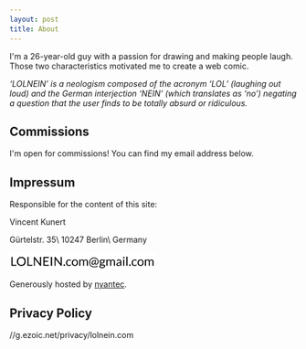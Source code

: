 ```yaml
---
layout: post
title: About
---
```

I'm a 26-year-old guy with a passion for drawing and making people laugh. Those two characteristics motivated me to create a web comic.

*‘LOLNEIN’ is a neologism composed of the acronym ‘LOL’ (laughing out loud) and the German interjection ‘NEIN’ (which translates as ‘no’) negating a question that the user finds to be totally absurd or ridiculous.*

## Commissions

I'm open for commissions! You can find my email address below.

## Impressum

Responsible for the content of this site:

Vincent Kunert

Gürtelstr. 35\\
10247 Berlin\\
Germany

![Email Address](/images/emailaddress.png)

Generously hosted by [nyantec](https://nyantec.com/).

## Privacy Policy

//g.ezoic.net/privacy/lolnein.com

